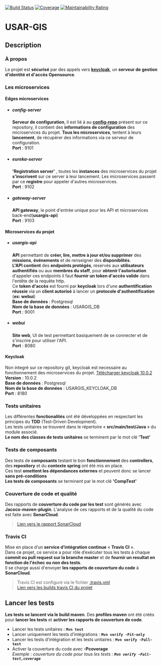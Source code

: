 [![Build Status](https://travis-ci.com/Valaragen/USAR-GIS.svg?branch=master)](https://travis-ci.com/Valaragen/USAR-GIS)
[![Coverage](https://sonarcloud.io/api/project_badges/measure?project=Valaragen_USAR-GIS&metric=coverage)](https://sonarcloud.io/dashboard?id=Valaragen_USAR-GIS)
[![Maintainability Rating](https://sonarcloud.io/api/project_badges/measure?project=Valaragen_USAR-GIS&metric=sqale_rating)](https://sonarcloud.io/dashboard?id=Valaragen_USAR-GIS)
# USAR-GIS
## Description
### À propos  
Le projet est **sécurisé** par des appels vers [**keycloak**](https://www.keycloak.org/about.html "À propos de keycloak"), un **serveur de gestion d'identité et d'accès Opensource**.  
### Les microservices
#### Edges microservices
* ##### config-server
  **Serveur de configuration**, il est lié à au [**config-repo**](https://github.com/Valaragen/USAR-GIS/tree/master/config-repo) présent sur ce repository, il contient des **informations de configuration** des microservices du projet. **Tous les microservices**, tentent à leurs **lancement**, de récupérer des informations via ce serveur de configuration.  
  **Port** : 9101  
* ##### eureka-server
  **'Registration server'** , toutes les **instances** des microservices du projet **s'inscrivent** sur ce server à leur lancement. Les microservices passent par ce **registre** pour appeler d'autres microservices.  
  **Port** : 9102  
* ##### gateway-server
  **API gateway**, le point d'entrée unique pour les API et microservices back-end(**usargis-api**)  
  **Port** : 9103
#### Microservices du projet
* ##### usargis-api
  **API** permettant de **créer, lire, mettre à jour et/ou supprimer** des **missions**, **événements** et de renseigner des **disponiblités**.  
  **L'API contient** des **endpoints protégés**, reservés aux **utilisateurs authentifiés** ou aux **membres du staff**, pour **obtenir l'autorisation** d'appeler ces endpoints il faut **fournir un token d'accès valide** dans l'entête de la requête http.  
  Ce **token d'accès** est fourni par **keycloak** lors d'une **authentification réussie** via un **client autorisé** à lancer un **protocole d'authentification** (**ex: webui**)  
  **Base de données** : Postgresql  
  **Nom de la base de données** : USARGIS_DB  
  **Port** : 9001  
* ##### webui  
  **Site web**, UI de test permettant basiquement de se connecter et de s'inscrire pour utiliser l'API.  
  **Port** : 8080  
#### Keycloak
Non integré sur ce repository git, keycloak est necessaire au fonctionnement des microservices du projet. [Télécharger keycloak 10.0.2](https://www.keycloak.org/archive/downloads-10.0.2.html)  
**Version** : 10.0.2  
**Base de données** : Postgresql  
**Nom de la base de données** : USARGIS_KEYCLOAK_DB  
**Port** : 8180 
 
### Tests unitaires
Les différentes **fonctionalités** ont été développées en respectant les principes du **TDD** (Test-Driven Development).  
Les tests unitaires se trouvent dans le répertoire « **src/main/test/Java** » du module associé.   
**Le nom des classes de tests unitaires** se terminent par le mot clé **'Test'**

### Tests de composants
Des tests de **composants** testant le bon **fonctionnement** des **controllers**, des **repository** et du **contexte spring** ont été mis en place.  
Ces test **omettent les dépendances externes** et peuvent donc se lancer **sans pré-conditions**  
**Les tests de composants** se terminent par le mot clé **'CompTest'**

### Couverture de code et qualité
Des rapports de **couverture du code par les test** sont générés avec **Jacoco-maven-plugin**. L'analyse de ces rapports et de la qualité du code est faite avec **SonarCloud**.
> [Lien vers le rapport SonarCloud](https://sonarcloud.io/dashboard?id=Valaragen_USAR-GIS)

### Travis CI 
Mise en place d’un **service d’intégration continue** « **Travis CI** ».  
Dans ce projet, ce service a pour rôle d’exécuter tous les tests à chaque **commit ou pull request sur la branche master** et de **fournir un resultat en fonction de l'échec ou non des tests**.  
Il se charge aussi d'envoyer **les rapports de couverture du code** à **SonarCloud**. 
> Travis CI est configuré via le fichier [.travis.yml](https://github.com/Valaragen/USAR-GIS/blob/master/.travis.yml)  
> [Lien vers les builds travis CI du projet](https://travis-ci.com/github/Valaragen/USAR-GIS)

## Lancer les tests

**Les tests se lancent via le build maven**. Des **profiles maven** ont été créés pour **lancer les tests** et **activer les rapports de couverture de code**.
 - Lancer les tests unitaires : **`Mvn test`**  
 - Lancer uniquement les tests d’intégrations : **`Mvn verify -Pit-only`**  
 - Lancer les tests d’intégration et les tests unitaires : **`Mvn verify -Pall-test`**
 - Activer la couverture du code avec **-Pcoverage**  
_Exemple : couverture du code pour tous les tests : **`Mvn verify -Pall-test,coverage`**_

